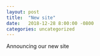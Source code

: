 ```yaml
---
layout: post
title:  "New site"
date:   2018-12-28 8:00:00 -0800
categories: uncategorized
---
```


Announcing our new site
